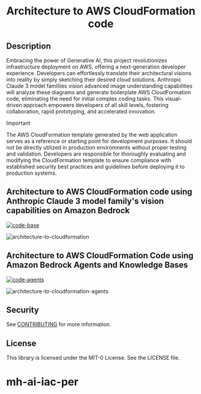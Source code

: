 # <center> Architecture to AWS CloudFormation code</center> 

## Description

Embracing the power of Generative AI, this project revolutionizes infrastructure deployment on AWS, offering a next-generation developer experience. Developers can effortlessly translate their architectural visions into reality by simply sketching their desired cloud solutions. Anthropic Claude 3 model famlilies vision advanced image understanding capabilities will analyze these diagrams and generate boilerplate AWS CloudFormation code, eliminating the need for initial complex coding tasks. This visual-driven approach empowers developers of all skill levels, fostering collaboration, rapid prototyping, and accelerated innovation.

> [!IMPORTANT]  
> The AWS CloudFormation template generated by the web application serves as a reference or starting point for development purposes. It should not be directly utilized in production environments without proper testing and validation. Developers are responsible for thoroughly evaluating and modifying the CloudFormation template to ensure compliance with established security best practices and guidelines before deploying it to production systems.

## Architecture to AWS CloudFormation code using Anthropic Claude 3 model family's vision capabilities on Amazon Bedrock

[![code-base](https://img.shields.io/badge/Implementation-Base-blue)](/architecture-to-cloudformation/)

![architecture-to-cloudformation](/architecture-to-cloudformation/artifact/demo.gif)

## Architecture to AWS CloudFormation Code using Amazon Bedrock Agents and Knowledge Bases

[![code-agents](https://img.shields.io/badge/Implementation-Agents-blue)](/agents-architecture-to-cloudformation/)

![architecture-to-cloudformation-agents](/agents-architecture-to-cloudformation/artifact/demo.gif)

## Security

See [CONTRIBUTING](CONTRIBUTING.md#security-issue-notifications) for more information.

## License

This library is licensed under the MIT-0 License. See the LICENSE file.

# mh-ai-iac-per
